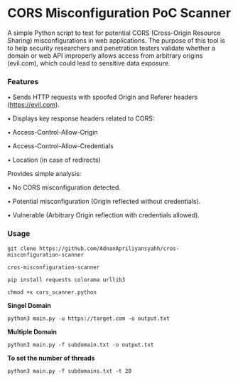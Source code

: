 # CORS Misconfiguration PoC Scanner
A simple Python script to test for potential CORS (Cross-Origin Resource Sharing) misconfigurations in web applications.
The purpose of this tool is to help security researchers and penetration testers validate whether a domain or web API improperly allows access from arbitrary origins (evil.com), which could lead to sensitive data exposure.

### Features

• Sends HTTP requests with spoofed Origin and Referer headers (https://evil.com).

• Displays key response headers related to CORS:

• Access-Control-Allow-Origin

• Access-Control-Allow-Credentials

• Location (in case of redirects)

Provides simple analysis:

• No CORS misconfiguration detected.

• Potential misconfiguration (Origin reflected without credentials).

• Vulnerable (Arbitrary Origin reflection with credentials allowed).

### Usage

```
git clone https://github.com/AdnanApriliyansyahh/cros-misconfiguration-scanner
```
```
cros-misconfiguration-scanner
```
```
pip install requests colorama urllib3
```
```
chmod +x cors_scanner.python
```
**Singel Domain**
```
python3 main.py -u https://target.com -o output.txt
```
**Multiple Domain**
```
python3 main.py -f subdomain.txt -o output.txt
```
**To set the number of threads**
```
python3 main.py -f subdomains.txt -t 20
```